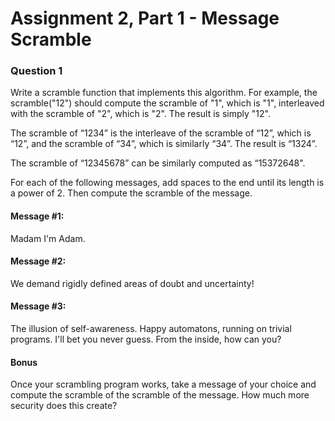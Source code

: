 # Assignment 2, Part 1 - Message Scramble

### Question 1
Write a scramble function that implements this algorithm. For example, the scramble("12") should compute the scramble of "1", which is "1", interleaved with the scramble of "2", which is "2". The result is simply "12".

The scramble of “1234” is the interleave of the scramble of “12”, which is “12”, and the scramble of “34”, which is similarly “34”. The result is “1324”.

The scramble of “12345678” can be similarly computed as “15372648".

For each of the following messages, add spaces to the end until its length is a power of 2. Then compute the scramble of the message.

#### Message #1:
Madam I'm Adam.


#### Message #2:
We demand rigidly defined areas of doubt and uncertainty!

#### Message #3:

The illusion of self-awareness. Happy automatons, running on trivial programs. I'll bet you never guess. From the inside, how can you?

#### Bonus

Once your scrambling program works, take a message of your choice and compute the scramble of the scramble of the message. How much more security does this create?
